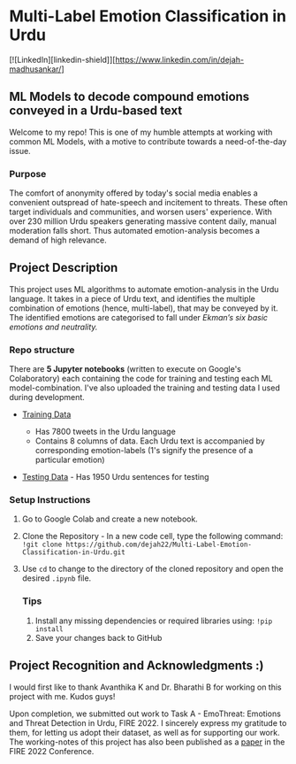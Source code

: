 # Multi-Label Emotion Classification in Urdu
[![LinkedIn][linkedin-shield]][https://www.linkedin.com/in/dejah-madhusankar/]

##  ML Models to decode compound emotions conveyed in a Urdu-based text 
Welcome to my repo! This is one of my humble attempts at working with common ML Models, with a motive to contribute towards a need-of-the-day issue.

### Purpose
The comfort of anonymity offered by today's social media enables a convenient outspread of hate-speech and incitement to threats. These often target individuals and communities, and worsen users' experience. With over 230 million Urdu speakers generating massive content daily, manual moderation falls short. Thus automated emotion-analysis becomes a demand of high relevance.

## Project Description
This project uses ML algorithms to automate emotion-analysis in the Urdu language. It takes in a piece of Urdu text, and identifies the multiple combination of emotions (hence, multi-label), that may be conveyed by it. The identified emotions are categorised to fall under _Ekman’s six basic emotions and neutrality._

### Repo structure
There are **5 Jupyter notebooks** (written to execute on Google's Colaboratory) each containing the code for training and testing each ML model-combination. I've also uploaded the training and testing data I used during development.

 - [Training Data]()
     - Has 7800 tweets in the Urdu language
     - Contains 8 columns of data. Each Urdu text is accompanied by corresponding emotion-labels (1's signify the presence of a particular emotion)

 - [Testing Data]() - Has 1950 Urdu sentences for testing

### Setup Instructions
1. Go to Google Colab and create a new notebook.
2. Clone the Repository - In a new code cell, type the following command: 
`!git clone https://github.com/dejah22/Multi-Label-Emotion-Classification-in-Urdu.git`
3. Use `cd` to change to the directory of the cloned repository and open the desired `.ipynb` file.

    ### Tips
    1. Install any missing dependencies or required libraries using: `!pip install`
    2. Save your changes back to GitHub

## Project Recognition and Acknowledgments :)
I would first like to thank Avanthika K and Dr. Bharathi B for working on this project with me. Kudos guys!

Upon completion, we submitted out work to Task A - EmoThreat: Emotions and Threat Detection in Urdu, FIRE 2022. I sincerely express my gratitude to them, for letting us adopt their dataset, as well as for supporting our work.
The working-notes of this project has also been published as a [paper](https://scholar.google.com/citations?view_op=view_citation&hl=en&user=10rvNFUAAAAJ&citation_for_view=10rvNFUAAAAJ:u5HHmVD_uO8C) in the FIRE 2022 Conference.


